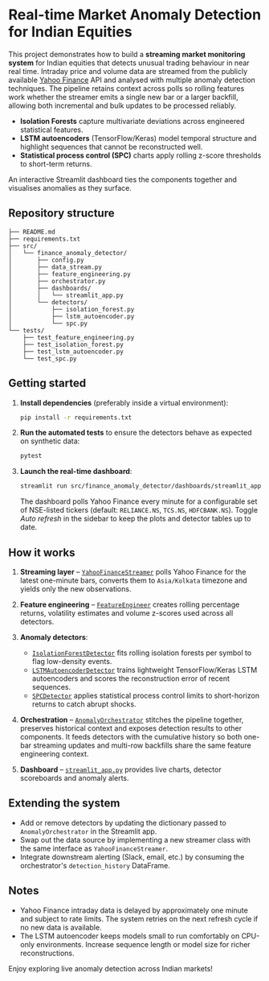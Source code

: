 # Real-time Market Anomaly Detection for Indian Equities

This project demonstrates how to build a **streaming market monitoring system** for Indian equities that detects unusual trading behaviour in near real time. Intraday price and volume data are streamed from the publicly available [Yahoo Finance](https://finance.yahoo.com) API and analysed with multiple anomaly detection techniques. The pipeline retains context across polls so rolling features work whether the streamer emits a single new bar or a larger backfill, allowing both incremental and bulk updates to be processed reliably.

- **Isolation Forests** capture multivariate deviations across engineered statistical features.
- **LSTM autoencoders** (TensorFlow/Keras) model temporal structure and highlight sequences that cannot be reconstructed well.
- **Statistical process control (SPC)** charts apply rolling z-score thresholds to short-term returns.

An interactive Streamlit dashboard ties the components together and visualises anomalies as they surface.

## Repository structure

```
├── README.md
├── requirements.txt
├── src/
│   └── finance_anomaly_detector/
│       ├── config.py
│       ├── data_stream.py
│       ├── feature_engineering.py
│       ├── orchestrator.py
│       ├── dashboards/
│       │   └── streamlit_app.py
│       └── detectors/
│           ├── isolation_forest.py
│           ├── lstm_autoencoder.py
│           └── spc.py
└── tests/
    ├── test_feature_engineering.py
    ├── test_isolation_forest.py
    ├── test_lstm_autoencoder.py
    └── test_spc.py
```

## Getting started

1. **Install dependencies** (preferably inside a virtual environment):

   ```bash
   pip install -r requirements.txt
   ```

2. **Run the automated tests** to ensure the detectors behave as expected on synthetic data:

   ```bash
   pytest
   ```

3. **Launch the real-time dashboard**:

   ```bash
   streamlit run src/finance_anomaly_detector/dashboards/streamlit_app.py
   ```

   The dashboard polls Yahoo Finance every minute for a configurable set of NSE-listed tickers (default: `RELIANCE.NS`, `TCS.NS`, `HDFCBANK.NS`). Toggle *Auto refresh* in the sidebar to keep the plots and detector tables up to date.

## How it works

1. **Streaming layer** – [`YahooFinanceStreamer`](src/finance_anomaly_detector/data_stream.py) polls Yahoo Finance for the latest one-minute bars, converts them to `Asia/Kolkata` timezone and yields only the new observations.

2. **Feature engineering** – [`FeatureEngineer`](src/finance_anomaly_detector/feature_engineering.py) creates rolling percentage returns, volatility estimates and volume z-scores used across all detectors.

3. **Anomaly detectors**:
   - [`IsolationForestDetector`](src/finance_anomaly_detector/detectors/isolation_forest.py) fits rolling isolation forests per symbol to flag low-density events.
   - [`LSTMAutoencoderDetector`](src/finance_anomaly_detector/detectors/lstm_autoencoder.py) trains lightweight TensorFlow/Keras LSTM autoencoders and scores the reconstruction error of recent sequences.
   - [`SPCDetector`](src/finance_anomaly_detector/detectors/spc.py) applies statistical process control limits to short-horizon returns to catch abrupt shocks.

4. **Orchestration** – [`AnomalyOrchestrator`](src/finance_anomaly_detector/orchestrator.py) stitches the pipeline together, preserves historical context and exposes detection results to other components. It feeds detectors with the cumulative history so both one-bar streaming updates and multi-row backfills share the same feature engineering context.

5. **Dashboard** – [`streamlit_app.py`](src/finance_anomaly_detector/dashboards/streamlit_app.py) provides live charts, detector scoreboards and anomaly alerts.

## Extending the system

- Add or remove detectors by updating the dictionary passed to `AnomalyOrchestrator` in the Streamlit app.
- Swap out the data source by implementing a new streamer class with the same interface as `YahooFinanceStreamer`.
- Integrate downstream alerting (Slack, email, etc.) by consuming the orchestrator's `detection_history` DataFrame.

## Notes

- Yahoo Finance intraday data is delayed by approximately one minute and subject to rate limits. The system retries on the next refresh cycle if no new data is available.
- The LSTM autoencoder keeps models small to run comfortably on CPU-only environments. Increase sequence length or model size for richer reconstructions.

Enjoy exploring live anomaly detection across Indian markets!
